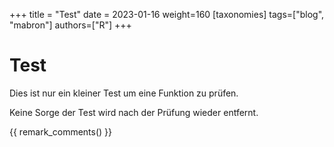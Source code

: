 +++
title = "Test"
date = 2023-01-16
weight=160
[taxonomies]
tags=["blog", "mabron"]
authors=["R"]
+++

# Test

Dies ist nur ein kleiner Test um eine Funktion zu prüfen.

<!-- more -->

Keine Sorge der Test wird nach der Prüfung wieder entfernt.

{{ remark_comments() }}
